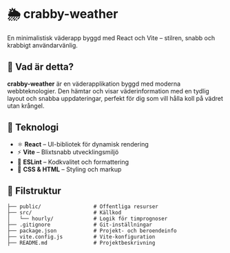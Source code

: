 # 🌦️ crabby-weather

En minimalistisk väderapp byggd med React och Vite – stilren, snabb och krabbigt användarvänlig.

## 🚀 Vad är detta?

**crabby-weather** är en väderapplikation byggd med moderna webbteknologier. Den hämtar och visar väderinformation med en tydlig layout och snabba uppdateringar, perfekt för dig som vill hålla koll på vädret utan krångel.

## 🧱 Teknologi

- ⚛️ **React** – UI-bibliotek för dynamisk rendering
- ⚡ **Vite** – Blixtsnabb utvecklingsmiljö
- 🧹 **ESLint** – Kodkvalitet och formattering
- 🎨 **CSS & HTML** – Styling och markup

## 📂 Filstruktur

```plaintext
├── public/                 # Offentliga resurser
├── src/                    # Källkod
│   └── hourly/             # Logik för timprognoser
├── .gitignore              # Git-inställningar
├── package.json            # Projekt- och beroendeinfo
├── vite.config.js          # Vite-konfiguration
├── README.md               # Projektbeskrivning
